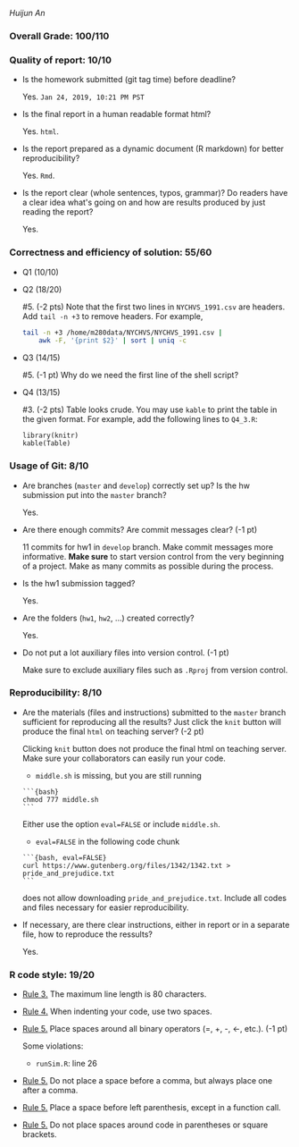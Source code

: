 *Huijun An*


### Overall Grade: 100/110

### Quality of report: 10/10

-   Is the homework submitted (git tag time) before deadline?  

	Yes. `Jan 24, 2019, 10:21 PM PST`       

-   Is the final report in a human readable format html? 

    Yes. `html`.

-   Is the report prepared as a dynamic document (R markdown) for better reproducibility?

    Yes. `Rmd`.

-   Is the report clear (whole sentences, typos, grammar)? Do readers have a clear idea what's going on and how are results produced by just reading the report? 

	 Yes. 

### Correctness and efficiency of solution: 55/60

-   Q1 (10/10)

-   Q2 (18/20)

	\#5. (-2 pts) Note that the first two lines in `NYCHVS_1991.csv` are headers. Add `tail -n +3` to remove headers. For example, 
	
	```bash 
	tail -n +3 /home/m280data/NYCHVS/NYCHVS_1991.csv | 
		awk -F, '{print $2}' | sort | uniq -c
	```
	
-   Q3 (14/15)

	\#5. (-1 pt) Why do we need the first line of the shell script?

	
-  Q4 (13/15)

	\#3. (-2 pts) Table looks crude. You may use `kable` to print the table in the given format. For example, add the following lines to `Q4_3.R`:
	
	```
	library(knitr)
	kable(Table)
	```
  
 
### Usage of Git: 8/10

-   Are branches (`master` and `develop`) correctly set up? Is the hw submission put into the `master` branch?

    Yes.

-   Are there enough commits? Are commit messages clear? (-1 pt)

    11 commits for hw1 in `develop` branch. Make commit messages more informative. **Make sure** to start version control from the very beginning of a project. Make as many commits as possible during the process. 

                  
-   Is the hw1 submission tagged?  

    Yes. 

-   Are the folders (`hw1`, `hw2`, ...) created correctly? 

    Yes.
  
-   Do not put a lot auxiliary files into version control. (-1 pt) 

	Make sure to exclude auxiliary files such as `.Rproj` from version control. 
	
### Reproducibility: 8/10

-   Are the materials (files and instructions) submitted to the `master` branch sufficient for reproducing all the results? Just click the `knit` button will produce the final `html` on teaching server? (-2 pt)

	Clicking `knit` button does not produce the final html on teaching server. Make sure your collaborators can easily run your code. 
	
	- `middle.sh` is missing, but you are still running 
	
	````
	```{bash}
	chmod 777 middle.sh
	```
	````
	Either use the option `eval=FALSE` or include `middle.sh`.
	
	- `eval=FALSE` in the following code chunk 
  	
  	````
  	```{bash, eval=FALSE}
    curl https://www.gutenberg.org/files/1342/1342.txt > pride_and_prejudice.txt
    ```
  	````
  	does not allow downloading `pride_and_prejudice.txt`. Include all codes and files necessary for easier reproducibility. 
	
-   If necessary, are there clear instructions, either in report or in a separate file, how to reproduce the ressults?

    Yes.

### R code style: 19/20

-   [Rule 3.](https://google.github.io/styleguide/Rguide.xml#linelength) The maximum line length is 80 characters. 

	
-   [Rule 4.](https://google.github.io/styleguide/Rguide.xml#indentation) When indenting your code, use two spaces.

-   [Rule 5.](https://google.github.io/styleguide/Rguide.xml#spacing) Place spaces around all binary operators (=, +, -, &lt;-, etc.).  (-1 pt)

	Some violations:
	- `runSim.R`: line 26
	
-   [Rule 5.](https://google.github.io/styleguide/Rguide.xml#spacing) Do not place a space before a comma, but always place one after a comma. 
	
	
-   [Rule 5.](https://google.github.io/styleguide/Rguide.xml#spacing) Place a space before left parenthesis, except in a function call.

-   [Rule 5.](https://google.github.io/styleguide/Rguide.xml#spacing) Do not place spaces around code in parentheses or square brackets.
